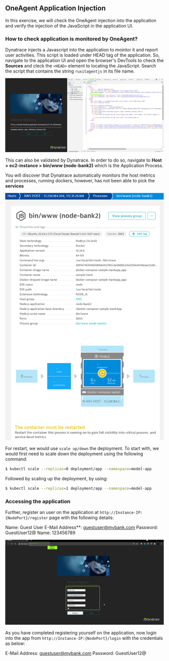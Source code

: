 ## OneAgent Application Injection

In this exercise, we will check the OneAgent injection into the application and verify the injection of the JavaScript in the application UI.

### How to check application is monitored by OneAgent?

Dynatrace injects a Javascript into the application to mointor it and report user activities.  This script is loaded under HEAD tag of the application. So, navigate to the application UI and open the browser's DevTools to check the **Sources** and cleck the `<HEAD>` element to locating the JavaScript. Search the script that contains the string `ruxitagentjs` in its file name.

![Missing-JS-Tag](../../../assets/images/Missing-JSTag.png)

This can also be validated by Dynatrace. In order to do so, navigate to **Host > ec2-instance > bin/www (node-bank2)** which is the Application Process.

You will discover that Dynatrace automatically monitors the host metrics and processes, running dockers, however, has not been able to pick the **services**

![Process-Unmonitored](../../../assets/images/01-Process-Unmonitored.png)

For restart, we would use `scale up/down` the deployment. To start with, we would first need to scale down the deployment using the following command:
```bash
$ kubectl scale --replicas=0 deployment/app --namespace=model-app
```

Followed by scaling up the deployment, by using:
```bash
$ kubectl scale --replicas=1 deployment/app --namespace=model-app
```

### Accessing the application

Further, register an user on the application at `http://Instance-IP:{NodePort}/register` page with the following details:

Name: Guest User
E-Mail Address**: guestuser@mybank.com
Password: GuestUser12@
Name: 123456789

![image](../../../assets/images/register-user-app.png)

As you have completed registering yourself on the application, now login into the app from `http://Instance-IP:{NodePort}/login` with the credentials as below:

E-Mail Address: guestuser@mybank.com
Password: GuestUser12@

<!-- ------------------------ -->
